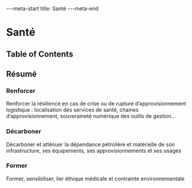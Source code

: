 ---meta-start
title: Santé
---meta-end

# Santé

## Table of Contents

## Résumé

### Renforcer

Renforcer la résilience en cas de crise ou de rupture d’approvisionnement logistique : localisation des services de santé, chaines d’approvisionnement, souveraineté numérique des outils de gestion…

### Décarboner

Décarboner et atténuer la dépendance pétrolière et matérielle de son infrastructure, ses équipements, ses approvisionnements et ses usages

### Former

Former, sensibiliser, lier éthique médicale et contrainte environnementale
